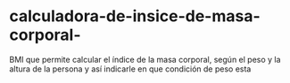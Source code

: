 # calculadora-de-insice-de-masa-corporal-
BMI que permite calcular el índice de la masa corporal, según el peso y la altura de la persona y así indicarle en que condición de peso esta
